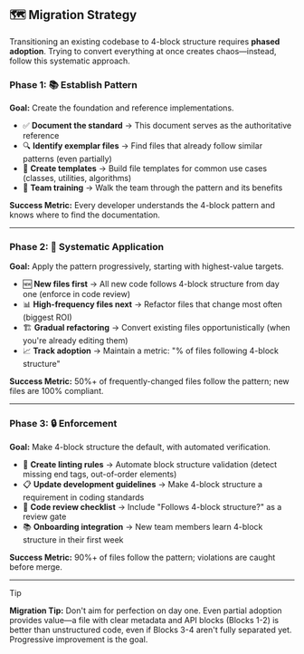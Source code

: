 
## 🗺️ Migration Strategy

Transitioning an existing codebase to 4-block structure requires **phased adoption**. Trying to convert everything at once creates chaos—instead, follow this systematic approach.

### Phase 1: 📚 Establish Pattern

**Goal:** Create the foundation and reference implementations.

- ✅ **Document the standard** → This document serves as the authoritative reference
- 🔍 **Identify exemplar files** → Find files that already follow similar patterns (even partially)
- 📄 **Create templates** → Build file templates for common use cases (classes, utilities, algorithms)
- 👥 **Team training** → Walk the team through the pattern and its benefits

**Success Metric:** Every developer understands the 4-block pattern and knows where to find the documentation.

---

### Phase 2: 🌱 Systematic Application

**Goal:** Apply the pattern progressively, starting with highest-value targets.

- 🆕 **New files first** → All new code follows 4-block structure from day one (enforce in code review)
- 📊 **High-frequency files next** → Refactor files that change most often (biggest ROI)
- 🏗️ **Gradual refactoring** → Convert existing files opportunistically (when you're already editing them)
- 📈 **Track adoption** → Maintain a metric: "% of files following 4-block structure"

**Success Metric:** 50%+ of frequently-changed files follow the pattern; new files are 100% compliant.

---

### Phase 3: 🔒 Enforcement

**Goal:** Make 4-block structure the default, with automated verification.

- 🤖 **Create linting rules** → Automate block structure validation (detect missing end tags, out-of-order elements)
- 📋 **Update development guidelines** → Make 4-block structure a requirement in coding standards
- 👀 **Code review checklist** → Include "Follows 4-block structure?" as a review gate
- 📚 **Onboarding integration** → New team members learn 4-block structure in their first week

**Success Metric:** 90%+ of files follow the pattern; violations are caught before merge.

---

> [!TIP]
> **Migration Tip:** Don't aim for perfection on day one. Even partial adoption provides value—a file with clear metadata and API blocks (Blocks 1-2) is better than unstructured code, even if Blocks 3-4 aren't fully separated yet. Progressive improvement is the goal.

